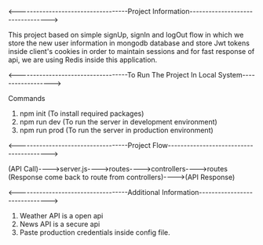 <-----------------------------------Project Information--------------------------------->

This project based on simple signUp, signIn and logOut flow in which we store the new user
information in mongodb database and store Jwt tokens inside client's cookies in order to maintain sessions and for fast response of api, we are using Redis inside this application.

<-----------------------------------To Run The Project In Local System------------------>

Commands

1. npm init (To install required packages)
2. npm run dev (To run the server in development environment)
3. npm run prod (To run the server in production environment)

<-----------------------------------Project Flow---------------------------------------->

(API Call)---->server.js---->routes---->controllers---->routes (Response come back to route from controllers)---->(API Response)

<-----------------------------------Additional Information------------------------------>

1. Weather API is a open api
2. News API is a secure api
3. Paste production credentials inside config file.